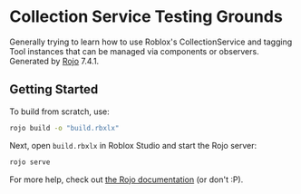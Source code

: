 # Collection Service Testing Grounds

Generally trying to learn how to use Roblox's CollectionService and tagging Tool instances that can be managed via components or observers.
Generated by [Rojo](https://github.com/rojo-rbx/rojo) 7.4.1.

## Getting Started

To build from scratch, use:

```bash
rojo build -o "build.rbxlx"
```

Next, open `build.rbxlx` in Roblox Studio and start the Rojo server:

```bash
rojo serve
```

For more help, check out [the Rojo documentation](https://rojo.space/docs) (or don't :P).
